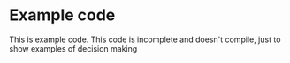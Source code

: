 # Example code
This is example code. This code is incomplete and doesn't compile, just to show examples of decision making

